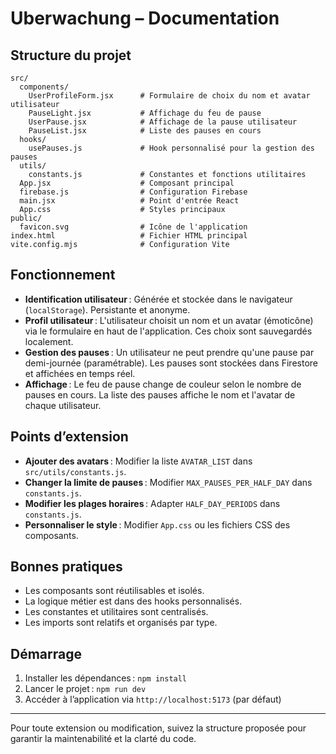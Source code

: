 # Uberwachung – Documentation

## Structure du projet

```
src/
  components/
    UserProfileForm.jsx      # Formulaire de choix du nom et avatar utilisateur
    PauseLight.jsx           # Affichage du feu de pause
    UserPause.jsx            # Affichage de la pause utilisateur
    PauseList.jsx            # Liste des pauses en cours
  hooks/
    usePauses.js             # Hook personnalisé pour la gestion des pauses
  utils/
    constants.js             # Constantes et fonctions utilitaires
  App.jsx                    # Composant principal
  firebase.js                # Configuration Firebase
  main.jsx                   # Point d'entrée React
  App.css                    # Styles principaux
public/
  favicon.svg                # Icône de l'application
index.html                   # Fichier HTML principal
vite.config.mjs              # Configuration Vite
```

## Fonctionnement

- **Identification utilisateur** : Générée et stockée dans le navigateur (`localStorage`). Persistante et anonyme.
- **Profil utilisateur** : L'utilisateur choisit un nom et un avatar (émoticône) via le formulaire en haut de l'application. Ces choix sont sauvegardés localement.
- **Gestion des pauses** : Un utilisateur ne peut prendre qu'une pause par demi-journée (paramétrable). Les pauses sont stockées dans Firestore et affichées en temps réel.
- **Affichage** : Le feu de pause change de couleur selon le nombre de pauses en cours. La liste des pauses affiche le nom et l'avatar de chaque utilisateur.

## Points d’extension

- **Ajouter des avatars** : Modifier la liste `AVATAR_LIST` dans `src/utils/constants.js`.
- **Changer la limite de pauses** : Modifier `MAX_PAUSES_PER_HALF_DAY` dans `constants.js`.
- **Modifier les plages horaires** : Adapter `HALF_DAY_PERIODS` dans `constants.js`.
- **Personnaliser le style** : Modifier `App.css` ou les fichiers CSS des composants.

## Bonnes pratiques

- Les composants sont réutilisables et isolés.
- La logique métier est dans des hooks personnalisés.
- Les constantes et utilitaires sont centralisés.
- Les imports sont relatifs et organisés par type.

## Démarrage

1. Installer les dépendances : `npm install`
2. Lancer le projet : `npm run dev`
3. Accéder à l’application via `http://localhost:5173` (par défaut)

---

Pour toute extension ou modification, suivez la structure proposée pour garantir la maintenabilité et la clarté du code.

